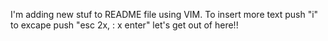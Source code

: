 I'm adding new stuf to README file using VIM. To insert more text push "i" to excape push "esc 2x, : x enter" let's get out of here!!
